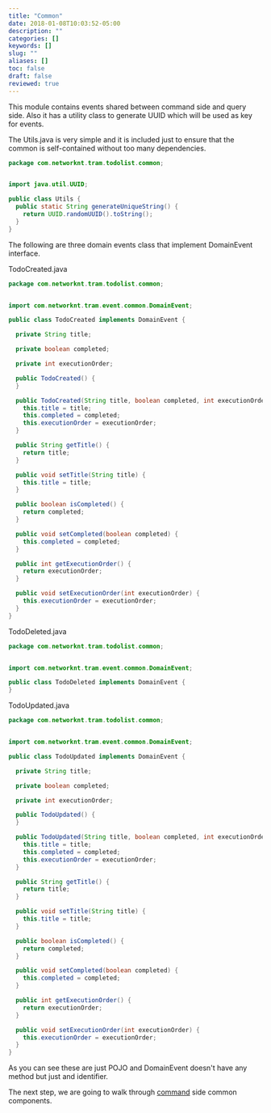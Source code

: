 ```yaml
---
title: "Common"
date: 2018-01-08T10:03:52-05:00
description: ""
categories: []
keywords: []
slug: ""
aliases: []
toc: false
draft: false
reviewed: true
---
```


This module contains events shared between command side and query side. Also it has a utility class
to generate UUID which will be used as key for events.

The Utils.java is very simple and it is included just to ensure that the common is self-contained
without too many dependencies.

```java
package com.networknt.tram.todolist.common;


import java.util.UUID;

public class Utils {
  public static String generateUniqueString() {
    return UUID.randomUUID().toString();
  }
}

```

The following are three domain events class that implement DomainEvent interface.

TodoCreated.java

```java
package com.networknt.tram.todolist.common;


import com.networknt.tram.event.common.DomainEvent;

public class TodoCreated implements DomainEvent {

  private String title;

  private boolean completed;

  private int executionOrder;

  public TodoCreated() {
  }

  public TodoCreated(String title, boolean completed, int executionOrder) {
    this.title = title;
    this.completed = completed;
    this.executionOrder = executionOrder;
  }

  public String getTitle() {
    return title;
  }

  public void setTitle(String title) {
    this.title = title;
  }

  public boolean isCompleted() {
    return completed;
  }

  public void setCompleted(boolean completed) {
    this.completed = completed;
  }

  public int getExecutionOrder() {
    return executionOrder;
  }

  public void setExecutionOrder(int executionOrder) {
    this.executionOrder = executionOrder;
  }
}

```

TodoDeleted.java

```java
package com.networknt.tram.todolist.common;


import com.networknt.tram.event.common.DomainEvent;

public class TodoDeleted implements DomainEvent {
}

```

TodoUpdated.java

```java
package com.networknt.tram.todolist.common;


import com.networknt.tram.event.common.DomainEvent;

public class TodoUpdated implements DomainEvent {

  private String title;

  private boolean completed;

  private int executionOrder;

  public TodoUpdated() {
  }

  public TodoUpdated(String title, boolean completed, int executionOrder) {
    this.title = title;
    this.completed = completed;
    this.executionOrder = executionOrder;
  }

  public String getTitle() {
    return title;
  }

  public void setTitle(String title) {
    this.title = title;
  }

  public boolean isCompleted() {
    return completed;
  }

  public void setCompleted(boolean completed) {
    this.completed = completed;
  }

  public int getExecutionOrder() {
    return executionOrder;
  }

  public void setExecutionOrder(int executionOrder) {
    this.executionOrder = executionOrder;
  }
}

```

As you can see these are just POJO and DomainEvent doesn't have any method but just and identifier.

The next step, we are going to walk through [command][] side common components. 

[command]: /tutorial/tram/todo-list/command/
